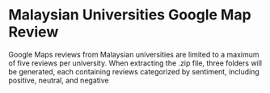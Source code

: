 # Malaysian Universities Google Map Review
Google Maps reviews from Malaysian universities are limited to a maximum of five reviews per university. 
When extracting the .zip file, three folders will be generated, each containing reviews categorized by sentiment, including positive, neutral, and negative
